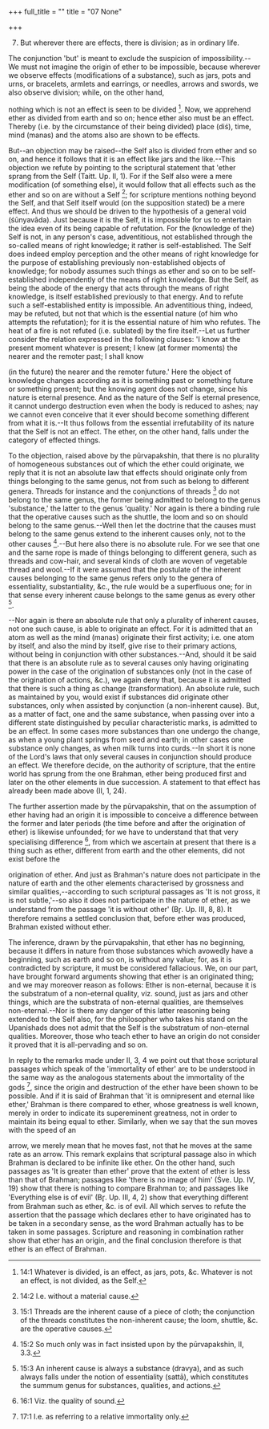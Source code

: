 +++
full_title = ""
title = "07 None"

+++


7. But wherever there are effects, there is division; as in ordinary life.

The conjunction 'but' is meant to exclude the suspicion of impossibility.--We must not imagine the origin of ether to be impossible, because wherever we observe effects (modifications of a substance), such as jars, pots and urns, or bracelets, armlets and earrings, or needles, arrows and swords, we also observe division; while, on the other hand,

nothing which is not an effect is seen to be divided [^fn_8]. Now, we apprehend ether as divided from earth and so on; hence ether also must be an effect. Thereby (i.e. by the circumstance of their being divided) place (diś), time, mind (manas) and the atoms also are shown to be effects.

[^fn_8]: 14:1 Whatever is divided, is an effect, as jars, pots, &c. Whatever is not an effect, is not divided, as the Self.

But--an objection may be raised--the Self also is divided from ether and so on, and hence it follows that it is an effect like jars and the like.--This objection we refute by pointing to the scriptural statement that 'ether sprang from the Self (Taitt. Up. II, 1). For if the Self also were a mere modification (of something else), it would follow that all effects such as the ether and so on are without a Self [^fn_9]; for scripture mentions nothing beyond the Self, and that Self itself would (on the supposition stated) be a mere effect. And thus we should be driven to the hypothesis of a general void (śūnyavāda). Just because it is the Self, it is impossible for us to entertain the idea even of its being capable of refutation. For the (knowledge of the) Self is not, in any person's case, adventitious, not established through the so-called means of right knowledge; it rather is self-established. The Self does indeed employ perception and the other means of right knowledge for the purpose of establishing previously non-established objects of knowledge; for nobody assumes such things as ether and so on to be self-established independently of the means of right knowledge. But the Self, as being the abode of the energy that acts through the means of right knowledge, is itself established previously to that energy. And to refute such a self-established entity is impossible. An adventitious thing, indeed, may be refuted, but not that which is the essential nature (of him who attempts the refutation); for it is the essential nature of him who refutes. The heat of a fire is not refuted (i.e. sublated) by the fire itself.--Let us further consider the relation expressed in the following clauses: 'I know at the present moment whatever is present; I knew (at former moments) the nearer and the remoter past; I shall know

[^fn_9]: 14:2 I.e. without a material cause.

(in the future) the nearer and the remoter future.' Here the object of knowledge changes according as it is something past or something future or something present; but the knowing agent does not change, since his nature is eternal presence. And as the nature of the Self is eternal presence, it cannot undergo destruction even when the body is reduced to ashes; nay we cannot even conceive that it ever should become something different from what it is.--It thus follows from the essential irrefutability of its nature that the Self is not an effect. The ether, on the other hand, falls under the category of effected things.

To the objection, raised above by the pūrvapakshin, that there is no plurality of homogeneous substances out of which the ether could originate, we reply that it is not an absolute law that effects should originate only from things belonging to the same genus, not from such as belong to different genera. Threads for instance and the conjunctions of threads [^fn_10] do not belong to the same genus, the former being admitted to belong to the genus 'substance,' the latter to the genus 'quality.' Nor again is there a binding rule that the operative causes such as the shuttle, the loom and so on should belong to the same genus.--Well then let the doctrine that the causes must belong to the same genus extend to the inherent causes only, not to the other causes [^fn_11].--But here also there is no absolute rule. For we see that one and the same rope is made of things belonging to different genera, such as threads and cow-hair, and several kinds of cloth are woven of vegetable thread and wool.--If it were assumed that the postulate of the inherent causes belonging to the same genus refers only to the genera of essentiality, substantiality, &c., the rule would be a superfluous one; for in that sense every inherent cause belongs to the same genus as every other [^fn_12].

[^fn_10]: 15:1 Threads are the inherent cause of a piece of cloth; the conjunction of the threads constitutes the non-inherent cause; the loom, shuttle, &c. are the operative causes.

[^fn_11]: 15:2 So much only was in fact insisted upon by the pūrvapakshin, II, 3.3.

[^fn_12]: 15:3 An inherent cause is always a substance (dravya), and as such  always falls under the notion of essentiality (sattā), which constitutes the summum genus for substances, qualities, and actions.

 --Nor again is there an absolute rule that only a plurality of inherent causes, not one such cause, is able to originate an effect. For it is admitted that an atom as well as the mind (manas) originate their first activity; i.e. one atom by itself, and also the mind by itself, give rise to their primary actions, without being in conjunction with other substances.--And, should it be said that there is an absolute rule as to several causes only having originating power in the case of the origination of substances only (not in the case of the origination of actions, &c.), we again deny that, because it is admitted that there is such a thing as change (transformation). An absolute rule, such as maintained by you, would exist if substances did originate other substances, only when assisted by conjunction (a non-inherent cause). But, as a matter of fact, one and the same substance, when passing over into a different state distinguished by peculiar characteristic marks, is admitted to be an effect. In some cases more substances than one undergo the change, as when a young plant springs from seed and earth; in other cases one substance only changes, as when milk turns into curds.--In short it is none of the Lord's laws that only several causes in conjunction should produce an effect. We therefore decide, on the authority of scripture, that the entire world has sprung from the one Brahman, ether being produced first and later on the other elements in due succession. A statement to that effect has already been made above (II, 1, 24).

The further assertion made by the pūrvapakshin, that on the assumption of ether having had an origin it is impossible to conceive a difference between the former and later periods (the time before and after the origination of ether) is likewise unfounded; for we have to understand that that very specialising difference [^fn_13], from which we ascertain at present that there is a thing such as ether, different from earth and the other elements, did not exist before the

[^fn_13]: 16:1 Viz. the quality of sound.

origination of ether. And just as Brahman's nature does not participate in the nature of earth and the other elements characterised by grossness and similar qualities,--according to such scriptural passages as 'It is not gross, it is not subtle,'--so also it does not participate in the nature of ether, as we understand from the passage 'it is without other' (Br̥. Up. III, 8, 8). It therefore remains a settled conclusion that, before ether was produced, Brahman existed without ether.

The inference, drawn by the pūrvapakshin, that ether has no beginning, because it differs in nature from those substances which avowedly have a beginning, such as earth and so on, is without any value; for, as it is contradicted by scripture, it must be considered fallacious. We, on our part, have brought forward arguments showing that ether is an originated thing; and we may moreover reason as follows: Ether is non-eternal, because it is the substratum of a non-eternal quality, viz. sound, just as jars and other things, which are the substrata of non-eternal qualities, are themselves non-eternal.--Nor is there any danger of this latter reasoning being extended to the Self also, for the philosopher who takes his stand on the Upanishads does not admit that the Self is the substratum of non-eternal qualities. Moreover, those who teach ether to have an origin do not consider it proved that it is all-pervading and so on.

In reply to the remarks made under II, 3, 4 we point out that those scriptural passages which speak of the 'immortality of ether' are to be understood in the same way as the analogous statements about the immortality of the gods [^fn_14], since the origin and destruction of the ether have been shown to be possible. And if it is said of Brahman that 'it is omnipresent and eternal like ether,' Brahman is there compared to ether, whose greatness is well known, merely in order to indicate its supereminent greatness, not in order to maintain its being equal to ether. Similarly, when we say that the sun moves with the speed of an

[^fn_14]: 17:1 I.e. as referring to a relative immortality only.

arrow, we merely mean that he moves fast, not that he moves at the same rate as an arrow. This remark explains that scriptural passage also in which Brahman is declared to be infinite like ether. On the other hand, such passages as 'It is greater than ether' prove that the extent of ether is less than that of Brahman; passages like 'there is no image of him' (Śve. Up. IV, 19) show that there is nothing to compare Brahman to; and passages like 'Everything else is of evil' (Br̥. Up. III, 4, 2) show that everything different from Brahman such as ether, &c. is of evil. All which serves to refute the assertion that the passage which declares ether to have originated has to be taken in a secondary sense, as the word Brahman actually has to be taken in some passages. Scripture and reasoning in combination rather show that ether has an origin, and the final conclusion therefore is that ether is an effect of Brahman.

